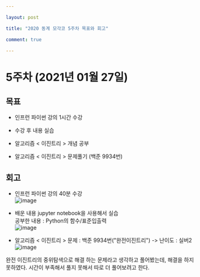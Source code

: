```yaml
---

layout: post

title: "2020 동계 모각코 5주차 목표와 회고"

comment: true

---
```




# 5주차 (2021년 01월 27일)


## 목표

 * 인프런 파이썬 강의 1시간 수강

 * 수강 후 내용 실습

 * 알고리즘 < 이진트리 > 개념 공부

 * 알고리즘 < 이진트리 > 문제풀기 (백준 9934번)


## 회고

 * 인프런 파이썬 강의 40분 수강  
![image](https://user-images.githubusercontent.com/34434155/105999269-d52f5a80-60f0-11eb-8067-bedec577b0ba.png)  

 * 배운 내용 jupyter notebook을 사용해서 실습  
 공부한 내용 : Python의 함수/표준입출력  
![image](https://user-images.githubusercontent.com/34434155/105999386-f728dd00-60f0-11eb-8144-90a40b6aa6cc.png)  

 * 알고리즘 < 이진트리 > 문제 : 백준 9934번("완전이진트리") -> 난이도 : 실버2  
![image](https://user-images.githubusercontent.com/34434155/105999569-35260100-60f1-11eb-9add-ddaea2843e5c.png)  

 완전 이진트리의 중위탐색으로 해결 하는 문제라고 생각하고 풀어봤는데, 해결을 하지 못하였다. 시간이 부족해서 풀지 못해서 따로 더 풀어보려고 한다.  